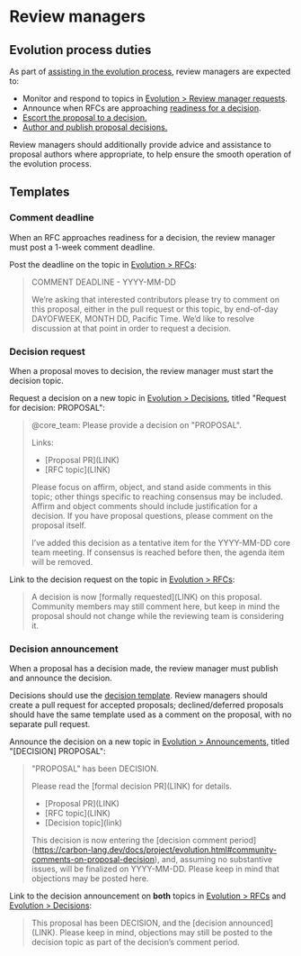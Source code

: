 # Review managers

<!--
Part of the Carbon Language project, under the Apache License v2.0 with LLVM
Exceptions. See /LICENSE for license information.
SPDX-License-Identifier: Apache-2.0 WITH LLVM-exception
-->

## Evolution process duties

As part of [assisting in the evolution process](evolution.md#review-managers),
review managers are expected to:

- Monitor and respond to topics in
  [Evolution > Review manager requests](https://forums.carbon-lang.dev/c/evolution/review-manager-requests/15).
- Announce when RFCs are approaching
  [readiness for a decision](evolution.md#request-a-review-manager).
- [Escort the proposal to a decision.](evolution.md#ask-the-reviewing-team-for-a-proposal-decision)
- [Author and publish proposal decisions.](evolution.md#finalize-the-proposal-decision)

Review managers should additionally provide advice and assistance to proposal
authors where appropriate, to help ensure the smooth operation of the evolution
process.

## Templates

### Comment deadline

When an RFC approaches readiness for a decision, the review manager must post a
1-week comment deadline.

Post the deadline on the topic in
[Evolution > RFCs](https://forums.carbon-lang.dev/c/evolution/rfcs/6):

> COMMENT DEADLINE - YYYY-MM-DD
>
> We’re asking that interested contributors please try to comment on this
> proposal, either in the pull request or this topic, by end-of-day DAYOFWEEK,
> MONTH DD, Pacific Time. We’d like to resolve discussion at that point in order
> to request a decision.

### Decision request

When a proposal moves to decision, the review manager must start the decision
topic.

Request a decision on a new topic in
[Evolution > Decisions](https://forums.carbon-lang.dev/c/evolution/decisions/7),
titled "Request for decision: PROPOSAL":

> @core_team: Please provide a decision on "PROPOSAL".
>
> Links:
>
> - \[Proposal PR](LINK)
> - \[RFC topic](LINK)
>
> Please focus on affirm, object, and stand aside comments in this topic; other
> things specific to reaching consensus may be included. Affirm and object
> comments should include justification for a decision. If you have proposal
> questions, please comment on the proposal itself.
>
> I’ve added this decision as a tentative item for the YYYY-MM-DD core team
> meeting. If consensus is reached before then, the agenda item will be removed.

Link to the decision request on the topic in
[Evolution > RFCs](https://forums.carbon-lang.dev/c/evolution/rfcs/6):

> A decision is now \[formally requested](LINK) on this proposal. Community
> members may still comment here, but keep in mind the proposal should not
> change while the reviewing team is considering it.

### Decision announcement

When a proposal has a decision made, the review manager must publish and
announce the decision.

Decisions should use the [decision template](/proposals/template-decision.md).
Review managers should create a pull request for accepted proposals;
declined/deferred proposals should have the same template used as a comment on
the proposal, with no separate pull request.

Announce the decision on a new topic in
[Evolution > Announcements](https://forums.carbon-lang.dev/c/evolution/announcements/8),
titled "[DECISION] PROPOSAL":

> "PROPOSAL" has been DECISION.
>
> Please read the \[formal decision PR](LINK) for details.
>
> - \[Proposal PR](LINK)
> - \[RFC topic](LINK)
> - \[Decision topic](link)
>
> This decision is now entering the \[decision comment
> period](https://carbon-lang.dev/docs/project/evolution.html#community-comments-on-proposal-decision),
> and, assuming no substantive issues, will be finalized on YYYY-MM-DD. Please
> keep in mind that objections may be posted here.

Link to the decision announcement on **both** topics in
[Evolution > RFCs](https://forums.carbon-lang.dev/c/evolution/rfcs/6) and
[Evolution > Decisions](https://forums.carbon-lang.dev/c/evolution/decisions/7):

> This proposal has been DECISION, and the \[decision announced](LINK). Please
> keep in mind, objections may still be posted to the decision topic as part of
> the decision’s comment period.

